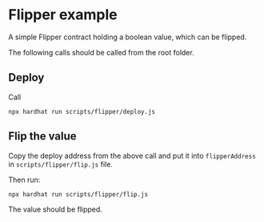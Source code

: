 # Flipper example

A simple Flipper contract holding a boolean value, which can be flipped.

The following calls should be called from the root folder.

## Deploy

Call
```
npx hardhat run scripts/flipper/deploy.js 
```


## Flip the value
Copy the deploy address from the above call and put it into		`flipperAddress` in `scripts/flipper/flip.js` file.

Then run:
```
npx hardhat run scripts/flipper/flip.js 
```

The value should be flipped.
